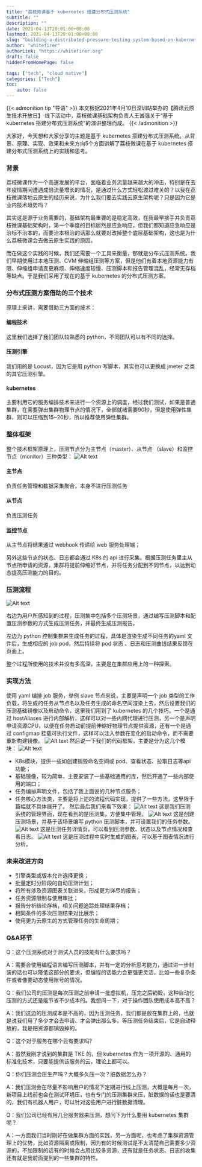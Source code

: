 ```yaml
---
title: "荔枝微课基于 kubernetes 搭建分布式压测系统"
subtitle: ""
description: ""
date: 2021-04-13T20:01:00+08:00
lastmod: 2021-04-13T20:01:00+08:00
slug: "building-a-distributed-pressure-testing-system-based-on-kubernetes"
author: "whitefirer"
authorLink: "https://whitefirer.org"
draft: false
hiddenFromHomePage: false

tags: ["tech", "cloud native"]
categories: ["Tech"]
toc:
    auto: false
---
```

{{< admonition tip "导语" >}}
本文根据2021年4月10日深圳站举办的【腾讯云原生技术开放日】 线下活动中，荔枝微课基础架构负责人王诚强关于“基于 kubernetes 搭建分布式压测系统”的演讲整理而成。
{{< /admonition >}}

大家好，今天想和大家分享的主题是基于 kubernetes 搭建分布式压测系统。从背景、原理、实现、效果和未来方向5个方面讲解了荔枝微课在基于 kubernetes 搭建分布式压测系统上的实践和思考。

### 背景
荔枝微课作为一个高速发展的平台，面临着业务流量越来越大的冲击，特别是在去年疫情期间遭遇成倍流量增长的情况，是通过什么方式轻松渡过难关的？以我在荔枝微课落地云原生的经历来说，为什么我们要去实践云原生架构呢？只是因为它是业内技术趋势吗？

其实这是源于业务需要的，基础架构最重要的是稳定高效，在我最早接手并负责荔枝微课基础架构时，第一个季度的目标居然是应急响应，但我们都知道应急响应是治标不治本的，而要治本根治的话那么就要对改掉整个底层基础架构，这也是为什么荔枝微课会去做云原生实践的原因。

而在做这个实践的时候，我们还需要一个工具来衡量，那就是分布式压测系统。我们早期使用过本地压测、CVM 伸缩组压测等方案，但是他们有着本地资源能力有限、伸缩组申请变更麻烦、伸缩速度较慢、压测脚本和报告管理混乱，经常无存档等缺点。于是我们采用了现在的基于 kubernetes 的分布式压测方案。

### 分布式压测方案借助的三个技术
原理上来讲，需要借助三方面的技术：

#### 编程技术
这里我们选择了我们团队较熟悉的 python，不同团队可以有不同的选择。

#### 压测引擎
我们用的是 Locust，因为它是用 python 写脚本，其实也可以更换成 jmeter 之类的其它压测引擎。

#### kubernetes
主要利用它的服务编排技术来进行一个资源上的调度，经过我们测试，如果是普通集群，在需要弹出集群物理节点的情况下，全部就绪需要90秒，但是使用弹性集群，则可以压缩到15~20秒，所以推荐使用弹性集群。

### 整体框架
整个技术框架原理上，压测节点分为主节点（master）、从节点 （slave）和监控节点（monitor）三种类型：
![Alt text](image.png)

#### 主节点
负责任务管理和数据采集聚合，本身不进行压测任务

#### 从节点
负责压测任务

#### 监控节点
从主节点将结果通过 webhook 传递给 web 服务处理端；

另外这些节点的状态、日志都会通过 K8s 的 api 进行采集。根据压测任务里主从节点所申请的资源，集群将提前伸缩好节点，并将任务分配到不同节点，以达到动态提高压测能力的目的。

### 压测流程
![Alt text](image-1.png)

右边为用户所感知到的过程，压测集中包括多个压测场景，通过编写压测脚本和配置压测参数的方式生成压测任务，并最终生成压测报告。

左边为 python 控制集群来生成任务的过程，具体是渲染生成不同任务的yaml 文件后，生成相应的 job pod，然后持续将 pod 状态 、日志和压测曲线结果反馈在页面上。

整个过程所使用的技术并没有多高深，主要是在集群应用上的一种探索。

### 实现方法
使用 yaml 编排 job 服务，举例 slave 节点来说，主要是声明一个 job 类型的工作负载，将生成的任务从节点名以及任务生成的命名空间渲染上去，然后设置我们的压测基础镜像以及启动命令，这里我们用到了 kubernetes 的几个技巧。一个是通过 hostAliases 进行内部解析，这样可以对一些内网代理进行压测，另一个是声明申请资源CPU，以便在任务启动前提前伸缩好物理节点提供资源，还有一个是通过 configmap 挂载可执行文件，这样可以注入参数在变化的启动命令，而不需要重新构建镜像。
![Alt text](image-2.png)
然后说一下我们的代码框架，主要是分为这几个模块：
![Alt text](image-3.png)
* K8s模块，提供一些如创建销毁命名空间或 pod、查看状态、拉取日志等api功能；
* 基础镜像，较为简单，主要安装了一些基础通用的库，然后开通了一些内部使用的端口；
* 任务编排声明文件，包括了我上面说的几种节点服务；
* 任务核心方法类，主要是将上述的流程代码实现，提供了一些方法，这里限于篇幅就不具体展开了。
然后最后我们来看下效果：
![Alt text](image-4.png)
这是我们压测系统的管理界面，现在看到的是压测集，方便集中管理。
![Alt text](image-5.png)
这是创建压测场景，并基于该场景编写 python 压测脚本，并可设置我们的任务参数。
![Alt text](image-6.png)
这是压测任务详情页，可以看到压测参数、状态以及节点情况和查看日志。
![Alt text](image-7.png)
这是压测过程中实时生成的图表，可以基于图表情况进行分析。

### 未来改进方向
* 引擎类型或版本允许选择更换；
* 批量定时分阶段的自动压测计划；
* 将所有涉及资源图表关联进来，形成更为详尽的报告；
* 任务资源限制与使用审批；
* 报告分析结论存档，相关问题追踪处理结果存档；
* 相同条件的多次压测结果对比展示；
* 使用更为云原生的方式管理任务的生命周期；

### Q&A环节
Q：这个压测系统对于测试人员的技能有什么要求吗？

A：需要会使用编程语言编写压测脚本，并有一定的分析思考能力，通过进一步封装的话也可以降低这部分的要求，但编程的话能力会更强更灵活，比如一些复杂条件或者像要动态使用账号的情况。

Q：我们公司的压测是每次压测之前申请一批虚拟机，压完之后销毁，这种自动化压测的方式还是能节省不少成本的。我想问一下，对于操作团队使用成本高不高？

A：我们这边的压测成本是不高的，因为压测任务，我们都是放在集群上的，也就是说我们用了多少才会去申请、才会弹出那么多。等压测任务结束后，它是自动释放的，我是把资源都销毁掉的。

Q：这个对于服务在哪个云有要求吗?

A：虽然我刚才说到的集群是 TKE 的，但 kubernetes 作为一项开源的、通用的标准化技术，只要能提供该服务的云，理论上都可以。

Q：你们压测会压生产吗？大概多久压一次？脏数据怎么办？

A：我们压测会在尽量不影响用户的情况下定期进行线上压测，大概是每月一次，新项目上线前也会在测试环境压，也有专门的压测集群来压，脏数据的话也是要清的，我们有机器人用户，可以针对这些用户进行脏数据清理。

Q：我们公司已经有用几台服务器来压测，想问下为什么要用 kubernetes 集群呢？

A：一方面我们当时刚好在做集群方面的实践，另一方面呢，也考虑了集群资源管理上的优势，比如资源隔离或限制，因为有的时候测试是不太清楚自己需要多少资源的，不加限制的话有的时候会占用比较多资源，还有就是任务状态、日志的收集还有就是我前面提到的一些集群的特性。


